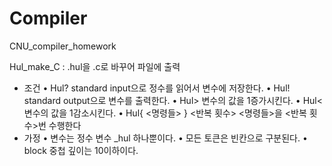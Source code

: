 # Compiler
CNU_compiler_homework

Hul_make_C : .hul을 .c로 바꾸어 파일에 출력
- 조건
• Hul? standard input으로 정수를 읽어서 변수에 저장한다.
• Hul! standard output으로 변수를 출력한다.
• Hul> 변수의 값을 1증가시킨다. 
• Hul< 변수의 값을 1감소시킨다.
• Hul{ <명령들> } <반복 횟수>  <명령들>을 <반복 횟수>번 수행한다
- 가정
• 변수는 정수 변수 _hul 하나뿐이다.
• 모든 토큰은 빈칸으로 구분된다.
• block 중첩 깊이는 10이하이다.

